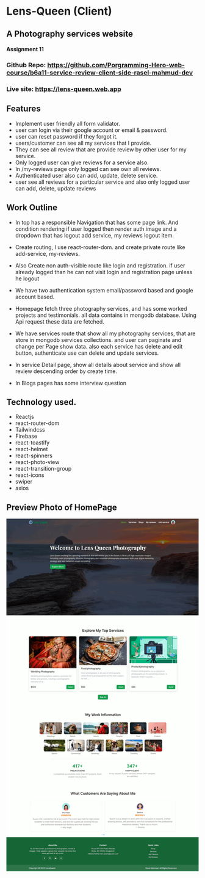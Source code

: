 # Lens-Queen (Client)
## A Photography services website

#### Assignment 11

### Github Repo: https://github.com/Porgramming-Hero-web-course/b6a11-service-review-client-side-rasel-mahmud-dev

### Live site: https://lens-queen.web.app


## Features
- Implement user friendly all form validator. 
- user can login via their google account or email & password.
- user can reset password if they forgot it.
- users/customer can see all my services that I provide.
- They can see all review that are provide review by other user for my service.
- Only logged user can give reviews for a service also.
- In /my-reviews page only logged can see own all reviews. 
- Authenticated user also can add, update, delete service.
- user see all reviews for a particular service and also only logged user can add, delete, update reviews



## Work Outline

- In top has a responsible Navigation that has some page link. And condition rendering if user logged then render auth 
 image and a dropdown that has logout add service, my reviews logout item.

- Create routing, I use react-router-dom. and create private route like add-service, my-reviews.

- Also Create non auth-visible route like login and registration. if user already logged than he can not visit login and registration page unless he logout 

- We have two authentication system email/password based and google account based.

- Homepage fetch three photography services, and has some worked projects and testimonials. all data contains in mongodb database. 
  Using Api request these data are fetched. 

- We have services route that show all my photography services, that are store in mongodb services collections. 
  and user can paginate and change per Page show data. also each service has delete and edit button, authenticate use can delete and update services. 

- In service Detail page, show all details about service and show all review descending order by create time.

- In Blogs pages has some interview question


## Technology used.

- Reactjs
- react-router-dom
- Tailwindcss
- Firebase
- react-toastify
- react-helmet
- react-spinners
- react-photo-view
- react-transition-group
- react-icons
- swiper
- axios

## Preview Photo of HomePage
![](public/preview-site.png)